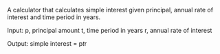 A calculator that calculates simple interest given principal, annual rate of interest and time period in years.

Input:
   p, principal amount
   t, time period in years
   r, annual rate of interest

   Output:
    simple interest = p*t*r

   

    
